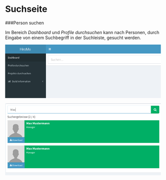 Suchseite
====================

###Person suchen

Im Bereich *Dashboard* und *Profile durchsuchen* kann nach Personen, durch Eingabe von einem Suchbegriff in der Suchleiste, gesucht werden.

![Dashboard](https://github.com/JUGDortmund/HireMe/blob/develop/src/usermanual/resources/search/Dashboard.png?raw)

![Suchen vom Begriff](https://github.com/JUGDortmund/HireMe/blob/develop/src/usermanual/resources/search/Search-profile.png?raw)
